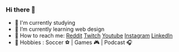 ### Hi there 👋

<!--
**scjoaoantonio/scjoaoantonio** is a ✨ _special_ ✨ repository because its `README.md` (this file) appears on your GitHub profile.-->

- 🔰 I'm currently studying
- 🔰 I’m currently learning web design
- 🔰 How to reach me:
  [Reddit](https://www.reddit.com/user/scjoaoantonio)
  [Twitch](https://www.twitch.tv/scjoaoantonio)
  [Youtube](https://www.youtube.com/user/NotsuruMine)
  [Instagram](https://www.instagram.com/scjoaoantonio/)
  [LinkedIn](https://www.linkedin.com/in/joão-antônio-santos-carvalho-473365211/)
- 🔰 Hobbies : Soccer ⚽ | Games 🎮 | Podcast 🎧
